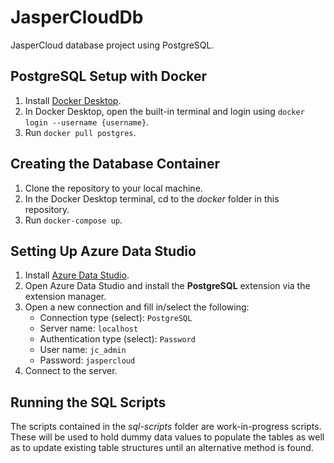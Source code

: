 # JasperCloudDb
JasperCloud database project using PostgreSQL.

## PostgreSQL Setup with Docker
1. Install [Docker Desktop](https://www.docker.com/get-started/).
2. In Docker Desktop, open the built-in terminal and login using ```docker login --username {username}```.
3. Run ```docker pull postgres```.

## Creating the Database Container
1. Clone the repository to your local machine.
2. In the Docker Desktop terminal, cd to the *docker* folder in this repository.
3. Run ```docker-compose up```.
   
## Setting Up Azure Data Studio
1. Install [Azure Data Studio](https://learn.microsoft.com/en-us/azure-data-studio/download-azure-data-studio?tabs=win-install%2Cwin-user-install%2Credhat-install%2Cwindows-uninstall%2Credhat-uninstall).
2. Open Azure Data Studio and install the **PostgreSQL** extension via the extension manager.
3. Open a new connection and fill in/select the following:
   - Connection type (select): ```PostgreSQL```
   - Server name: ```localhost```
   - Authentication type (select): ```Password```
   - User name: ```jc_admin```
   - Password: ```jaspercloud```
4. Connect to the server.

## Running the SQL Scripts
The scripts contained in the *sql-scripts* folder are work-in-progress scripts. These will be used to hold dummy data values to populate the tables as well as to update existing table structures until an alternative method is found.